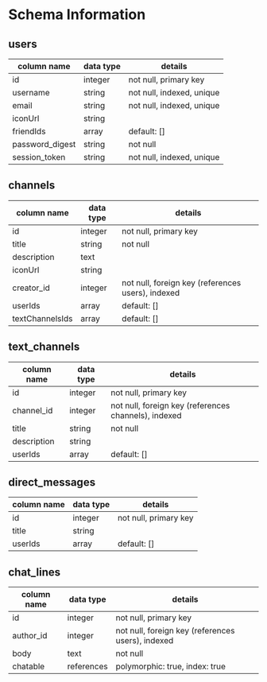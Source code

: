 # Schema Information

## users
column name     | data type | details
----------------|-----------|-----------------------
id              | integer   | not null, primary key
username        | string    | not null, indexed, unique
email           | string    | not null, indexed, unique
iconUrl         | string    |
friendIds       | array     | default: []
password_digest | string    | not null
session_token   | string    | not null, indexed, unique

## channels
column name    | data type | details
---------------|-----------|-----------------------
id             | integer   | not null, primary key
title          | string    | not null
description    | text      |
iconUrl        | string    |
creator_id     | integer   | not null, foreign key (references users), indexed
userIds        | array     | default: []
textChannelsIds| array     | default: []

## text_channels
column name | data type | details
------------|-----------|-----------------------
id          | integer   | not null, primary key
channel_id  | integer   | not null, foreign key (references channels), indexed
title       | string    | not null
description | string    |
userIds     | array     | default: []

## direct_messages
column name | data type | details
------------|-----------|-----------------------
id          | integer   | not null, primary key
title       | string    |
userIds     | array     | default: []

## chat_lines
column name | data type | details
------------|-----------|-----------------------
id          | integer   | not null, primary key
author_id   | integer   | not null, foreign key (references users), indexed
body        | text      | not null
chatable    | references| polymorphic: true, index: true
